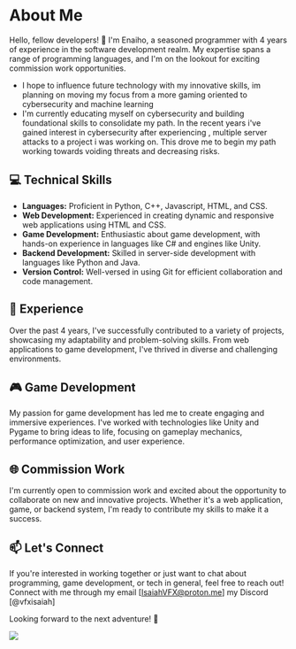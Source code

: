 # About Me

Hello, fellow developers! 👋 I'm Enaiho, a seasoned programmer with 4 years of experience in the software development realm. My expertise spans a range of programming languages, and I'm on the lookout for exciting commission work opportunities.

- I hope to influence future technology with my innovative skills, im planning on moving my focus from a more gaming oriented to cybersecurity and machine learning
- I'm currently educating myself on cybersecurity and building foundational skills to consolidate my path. In the recent years i've gained interest in cybersecurity after experiencing , multiple server attacks to a project i was working on. This drove me to begin my path working towards voiding threats and decreasing risks.

## 💻 Technical Skills

- **Languages:** Proficient in Python, C++, Javascript, HTML, and CSS.
- **Web Development:** Experienced in creating dynamic and responsive web applications using HTML and CSS.
- **Game Development:** Enthusiastic about game development, with hands-on experience in languages like C# and engines like Unity.
- **Backend Development:** Skilled in server-side development with languages like Python and Java.
- **Version Control:** Well-versed in using Git for efficient collaboration and code management.

## 🚀 Experience

Over the past 4 years, I've successfully contributed to a variety of projects, showcasing my adaptability and problem-solving skills. From web applications to game development, I've thrived in diverse and challenging environments.

## 🎮 Game Development

My passion for game development has led me to create engaging and immersive experiences. I've worked with technologies like Unity and Pygame to bring ideas to life, focusing on gameplay mechanics, performance optimization, and user experience.

## 🌐 Commission Work

I'm currently open to commission work and excited about the opportunity to collaborate on new and innovative projects. Whether it's a web application, game, or backend system, I'm ready to contribute my skills to make it a success.

## 📫 Let's Connect

If you're interested in working together or just want to chat about programming, game development, or tech in general, feel free to reach out! Connect with me through my email [IsaiahVFX@proton.me] my Discord [@vfxisaiah]

Looking forward to the next adventure! 🚀


![](https://img.freepik.com/premium-vector/abstract-blue-background-poster-with-dynamic-technology-network-vector-illustration_29865-2608.jpg)
